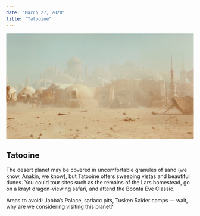 ```yaml
---
date: "March 27, 2020"
title: "Tatooine"
---
```


![Tatooine](./Tatooine.jpeg)

## Tatooine

The desert planet may be covered in uncomfortable granules of sand (we know, Anakin, we know), but Tatooine offers sweeping vistas and beautiful dunes. You could tour sites such as the remains of the Lars homestead, go on a krayt dragon-viewing safari, and attend the Boonta Eve Classic.

Areas to avoid: Jabba’s Palace, sarlacc pits, Tusken Raider camps — wait, why are we considering visiting this planet?